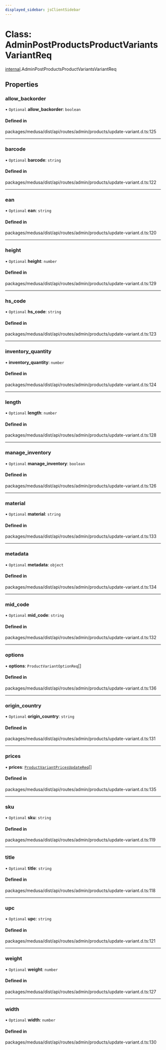 ```yaml
---
displayed_sidebar: jsClientSidebar
---
```


# Class: AdminPostProductsProductVariantsVariantReq

[internal](../modules/internal.md).AdminPostProductsProductVariantsVariantReq

## Properties

### allow\_backorder

• `Optional` **allow\_backorder**: `boolean`

#### Defined in

packages/medusa/dist/api/routes/admin/products/update-variant.d.ts:125

___

### barcode

• `Optional` **barcode**: `string`

#### Defined in

packages/medusa/dist/api/routes/admin/products/update-variant.d.ts:122

___

### ean

• `Optional` **ean**: `string`

#### Defined in

packages/medusa/dist/api/routes/admin/products/update-variant.d.ts:120

___

### height

• `Optional` **height**: `number`

#### Defined in

packages/medusa/dist/api/routes/admin/products/update-variant.d.ts:129

___

### hs\_code

• `Optional` **hs\_code**: `string`

#### Defined in

packages/medusa/dist/api/routes/admin/products/update-variant.d.ts:123

___

### inventory\_quantity

• **inventory\_quantity**: `number`

#### Defined in

packages/medusa/dist/api/routes/admin/products/update-variant.d.ts:124

___

### length

• `Optional` **length**: `number`

#### Defined in

packages/medusa/dist/api/routes/admin/products/update-variant.d.ts:128

___

### manage\_inventory

• `Optional` **manage\_inventory**: `boolean`

#### Defined in

packages/medusa/dist/api/routes/admin/products/update-variant.d.ts:126

___

### material

• `Optional` **material**: `string`

#### Defined in

packages/medusa/dist/api/routes/admin/products/update-variant.d.ts:133

___

### metadata

• `Optional` **metadata**: `object`

#### Defined in

packages/medusa/dist/api/routes/admin/products/update-variant.d.ts:134

___

### mid\_code

• `Optional` **mid\_code**: `string`

#### Defined in

packages/medusa/dist/api/routes/admin/products/update-variant.d.ts:132

___

### options

• **options**: `ProductVariantOptionReq`[]

#### Defined in

packages/medusa/dist/api/routes/admin/products/update-variant.d.ts:136

___

### origin\_country

• `Optional` **origin\_country**: `string`

#### Defined in

packages/medusa/dist/api/routes/admin/products/update-variant.d.ts:131

___

### prices

• **prices**: [`ProductVariantPricesUpdateReq`](internal.ProductVariantPricesUpdateReq.md)[]

#### Defined in

packages/medusa/dist/api/routes/admin/products/update-variant.d.ts:135

___

### sku

• `Optional` **sku**: `string`

#### Defined in

packages/medusa/dist/api/routes/admin/products/update-variant.d.ts:119

___

### title

• `Optional` **title**: `string`

#### Defined in

packages/medusa/dist/api/routes/admin/products/update-variant.d.ts:118

___

### upc

• `Optional` **upc**: `string`

#### Defined in

packages/medusa/dist/api/routes/admin/products/update-variant.d.ts:121

___

### weight

• `Optional` **weight**: `number`

#### Defined in

packages/medusa/dist/api/routes/admin/products/update-variant.d.ts:127

___

### width

• `Optional` **width**: `number`

#### Defined in

packages/medusa/dist/api/routes/admin/products/update-variant.d.ts:130
